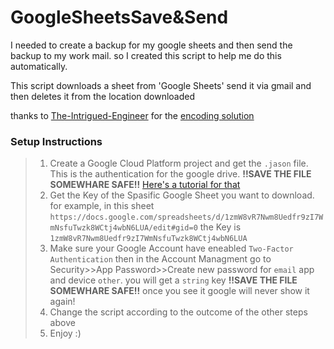 # GoogleSheetsSave&Send
I needed to create a backup for my google sheets and then send the backup to my work mail.
so I created this script to help me do this automatically.


This script downloads a sheet from 'Google Sheets' send it via gmail and then deletes it from the location downloaded


thanks to [The-Intrigued-Engineer](https://github.com/The-Intrigued-Engineer) for the [encoding solution](https://github.com/The-Intrigued-Engineer/python_emails/blob/main/with_attachments.py)


### Setup Instructions
>1. Create a Google Cloud Platform project and get the `.jason` file. This is the authentication for the google drive.
**!!SAVE THE FILE SOMEWHARE SAFE!!**
[Here's a tutorial for that](https://www.youtube.com/watch?v=wrR0YLzh4DQ&ab_channel=MillibitTutorials%3ARuchir%27sCodingClips)
>2. Get the Key of the Spasific Google Sheet you want to download.
for example, in this sheet `https://docs.google.com/spreadsheets/d/1zmW8vR7Nwm8Uedfr9zI7WmNsfuTwzk8WCtj4wbN6LUA/edit#gid=0`
the Key is `1zmW8vR7Nwm8Uedfr9zI7WmNsfuTwzk8WCtj4wbN6LUA`
>3. Make sure your Google Account have eneabled `Two-Factor Authentication` then in the Account Managment go to Security>>App Password>>Create new password for `email` app and device `other`. you will get a `string` key **!!SAVE THE FILE SOMEWHARE SAFE!!** once you see it google will never show it again!
>4. Change the script according to the outcome of the other steps above
>5. Enjoy :)

